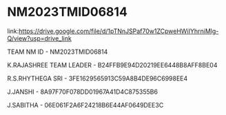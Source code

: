 # NM2023TMID06814
link:https://drive.google.com/file/d/1pTNnJSPaf70w1ZCpweHWiIYhrniMlg-Q/view?usp=drive_link      

TEAM NM ID - NM2023TMID06814      

K.RAJASHREE TEAM LEADER - B24FFB9E94D20219EE6448B8AFF8BE04      

R.S.RHYTHEGA SRI - 3FE1629565913C59A8B4DE96C6998EE4      

J.JANSHI - 8A97F70F078DD01967A41D4C875355B6      

J.SABITHA - 06E061F2A6F24218B6E44AF0649DEE3C
